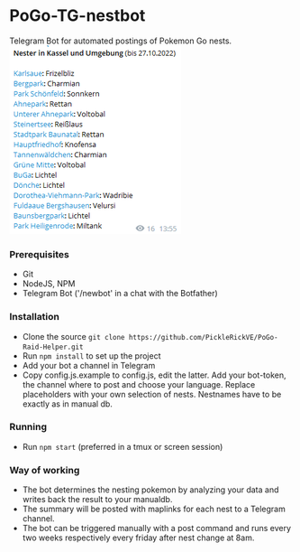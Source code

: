 # PoGo-TG-nestbot
Telegram Bot for automated postings of Pokemon Go nests.
![pogo-tg-nestbot](assets/example.png?raw=true)

### Prerequisites
* Git
* NodeJS, NPM
* Telegram Bot ('/newbot' in a chat with the Botfather)

### Installation 
* Clone the source `git clone https://github.com/PickleRickVE/PoGo-Raid-Helper.git`
* Run `npm install` to set up the project
* Add your bot a channel in Telegram
* Copy config.js.example to config.js, edit the latter. Add your bot-token, the channel where to post and choose your language. Replace placeholders with your own selection of nests. Nestnames have to be exactly as in manual db.

### Running
* Run `npm start` (preferred in a tmux or screen session)

### Way of working
* The bot determines the nesting pokemon by analyzing your data and writes back the result to your manualdb.
* The summary will be posted with maplinks for each nest to a Telegram channel.
* The bot can be triggered manually with a post command and runs every two weeks respectively every friday after nest change at 8am.
